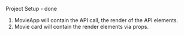 Project Setup - done

1. MovieApp will contain the API call, the render of the API elements.
2. Movie card will contain the render elements via props.